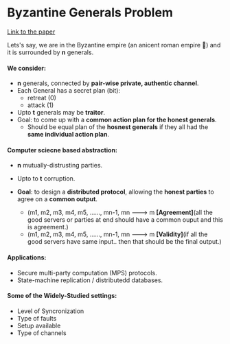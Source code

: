 # Byzantine Generals Problem

[Link to the paper](https://people.eecs.berkeley.edu/~luca/cs174/byzantine.pdf)


Lets's say, we are in the Byzantine empire (an anicent roman empire 🏰) and it is surrounded by **n** generals. 

#### We consider:

- **n** generals, connected by **pair-wise private, authentic channel**.
- Each General has a secret plan (bit):
    - retreat (0)
    - attack (1)
- Upto **t** generals may be **traitor**.
- Goal: to come up with a **common action plan for the honest generals**.
    - Should be equal plan of the **hosnest generals** if they all had the **same individual action plan**.

#### Computer sciecne based abstraction:

- **n** mutually-distrusting parties.
- Upto to **t** corruption.
- **Goal**: to design a **distributed protocol**, allowing the **honest parties** to agree on a **common output**. 

    - (m1, m2, m3, m4, m5, ......, mn-1, mn ---> m  **[Agreement]**(all the good servers or parties at end should have a common ouput and this is agreement.)
    - (m1, m2, m3, m4, m5, ......, mn-1, mn ---> m  **[Validity]**(if all the good servers have same input.. then that should be the final output.)
    
#### Applications:
   - Secure multi-party computation (MPS) protocols.
   - State-machine replication / distributedd databases.
   
#### Some of the Widely-Studied settings:

- Level of Syncronization
- Type of faults
- Setup available
- Type of channels
